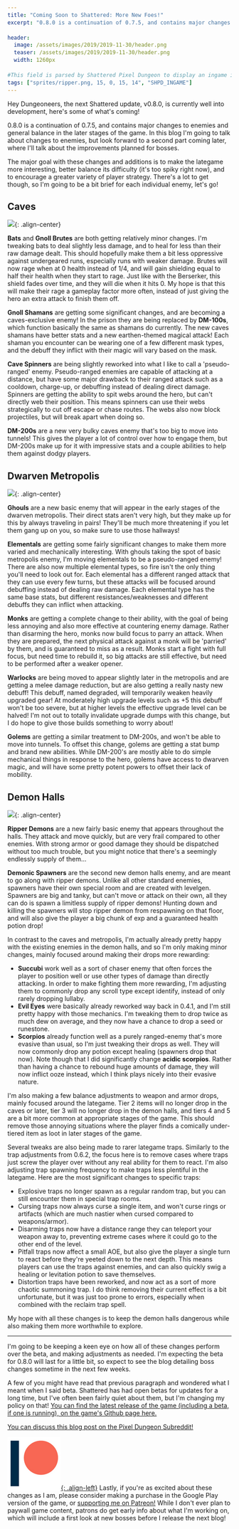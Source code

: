 ```yaml
---
title: "Coming Soon to Shattered: More New Foes!"
excerpt: "0.8.0 is a continuation of 0.7.5, and contains major changes to enemies and general balance in the later stages of the game."

header:
  image: /assets/images/2019/2019-11-30/header.png
  teaser: /assets/images/2019/2019-11-30/header.png
  width: 1260px

#This field is parsed by Shattered Pixel Dungeon to display an ingame icon in its news feed
tags: ["sprites/ripper.png, 15, 0, 15, 14", "SHPD_INGAME"]
---
```


Hey Dungeoneers, the next Shattered update, v0.8.0, is currently well into development, here's some of what's coming!

0.8.0 is a continuation of 0.7.5, and contains major changes to enemies and general balance in the later stages of the game. In this blog I'm going to talk about changes to enemies, but look forward to a second part coming later, where I'll talk about the improvements planned for bosses.

The major goal with these changes and additions is to make the lategame more interesting, better balance its difficulty (it's too spiky right now), and to encourage a greater variety of player strategy. There's a lot to get though, so I'm going to be a bit brief for each individual enemy, let's go!

## Caves

![](/assets/images/{{page.date|date:'%Y/%Y-%m-%d'}}/shamans.png){: .align-center}

**Bats** and **Gnoll Brutes** are both getting relatively minor changes. I'm tweaking bats to deal slightly less damage, and to heal for less than their raw damage dealt. This should hopefully make them a bit less oppressive against undergeared runs, especially runs with weaker damage. Brutes will now rage when at 0 health instead of 1/4, and will gain shielding equal to half their health when they start to rage. Just like with the Berserker, this shield fades over time, and they will die when it hits 0. My hope is that this will make their rage a gameplay factor more often, instead of just giving the hero an extra attack to finish them off.

**Gnoll Shamans** are getting some significant changes, and are becoming a caves-exclusive enemy! In the prison they are being replaced by **DM-100s**, which function basically the same as shamans do currently. The new caves shamans have better stats and a new earthen-themed magical attack! Each shaman you encounter can be wearing one of a few different mask types, and the debuff they inflict with their magic will vary based on the mask.

**Cave Spinners** are being slightly reworked into what I like to call a 'pseudo-ranged' enemy. Pseudo-ranged enemies are capable of attacking at a distance, but have some major drawback to their ranged attack such as a cooldown, charge-up, or debuffing instead of dealing direct damage. Spinners are getting the ability to spit webs around the hero, but can't directly web their position. This means spinners can use their webs strategically to cut off escape or chase routes. The webs also now block projectiles, but will break apart when doing so.

**DM-200s** are a new very bulky caves enemy that's too big to move into tunnels! This gives the player a lot of control over how to engage them, but DM-200s make up for it with impressive stats and a couple abilities to help them against dodgy players.

## Dwarven Metropolis

![](/assets/images/{{page.date|date:'%Y/%Y-%m-%d'}}/elementals.png){: .align-center}

**Ghouls** are a new basic enemy that will appear in the early stages of the dwarven metropolis. Their direct stats aren't very high, but they make up for this by always traveling in pairs! They'll be much more threatening if you let them gang up on you, so make sure to use those hallways!

**Elementals** are getting some fairly significant changes to make them more varied and mechanically interesting. With ghouls taking the spot of basic metropolis enemy, I'm moving elementals to be a pseudo-ranged enemy! There are also now multiple elemental types, so fire isn't the only thing you'll need to look out for. Each elemental has a different ranged attack that they can use every few turns, but these attacks will be focused around debuffing instead of dealing raw damage. Each elemental type has the same base stats, but different resistances/weaknesses and different debuffs they can inflict when attacking.

**Monks** are getting a complete change to their ability, with the goal of being less annoying and also more effective at countering enemy damage. Rather than disarming the hero, monks now build focus to parry an attack. When they are prepared, the next physical attack against a monk will be 'parried' by them, and is guaranteed to miss as a result. Monks start a fight with full focus, but need time to rebuild it, so big attacks are still effective, but need to be performed after a weaker opener.

**Warlocks** are being moved to appear slightly later in the metropolis and are getting a melee damage reduction, but are also getting a really nasty new debuff! This debuff, named degraded, will temporarily weaken heavily upgraded gear! At moderately high upgrade levels such as +5 this debuff won't be too severe, but at higher levels the effective upgrade level can be halved! I'm not out to totally invalidate upgrade dumps with this change, but I do hope to give those builds something to worry about!

**Golems** are getting a similar treatment to DM-200s, and won't be able to move into tunnels. To offset this change, golems are getting a stat bump and brand new abilities. While DM-200's are mostly able to do simple mechanical things in response to the hero, golems have access to dwarven magic, and will have some pretty potent powers to offset their lack of mobility.

## Demon Halls

![](/assets/images/{{page.date|date:'%Y/%Y-%m-%d'}}/halls-enemies.png){: .align-center}

**Ripper Demons** are a new fairly basic enemy that appears throughout the halls. They attack and move quickly, but are very frail compared to other enemies. With strong armor or good damage they should be dispatched without too much trouble, but you might notice that there's a seemingly endlessly supply of them...

**Demonic Spawners** are the second new demon halls enemy, and are meant to go along with ripper demons. Unlike all other standard enemies, spawners have their own special room and are created with levelgen. Spawners are big and tanky, but can't move or attack on their own, all they can do is spawn a limitless supply of ripper demons! Hunting down and killing the spawners will stop ripper demon from respawning on that floor, and will also give the player a big chunk of exp and a guaranteed health potion drop! 

In contrast to the caves and metropolis, I'm actually already pretty happy with the existing enemies in the demon halls, and so I'm only making minor changes, mainly focused around making their drops more rewarding:
- **Succubi** work well as a sort of chaser enemy that often forces the player to position well or use other types of damage than directly attacking. In order to make fighting them more rewarding, I'm adjusting them to commonly drop any scroll type except identify, instead of only rarely dropping lullaby. 
- **Evil Eyes** were basically already reworked way back in 0.4.1, and I'm still pretty happy with those mechanics. I'm tweaking them to drop twice as much dew on average, and they now have a chance to drop a seed or runestone.
- **Scorpios** already function well as a purely ranged-enemy that's more evasive than usual, so I'm just tweaking their drops as well. They will now commonly drop any potion except healing (spawners drop that now). Note though that I did significantly change **acidic scorpios**. Rather than having a chance to rebound huge amounts of damage, they will now inflict ooze instead, which I think plays nicely into their evasive nature.

I'm also making a few balance adjustments to weapon and armor drops, mainly focused around the lategame. Tier 2 items will no longer drop in the caves or later, tier 3 will no longer drop in the demon halls, and tiers 4 and 5 are a bit more common at appropriate stages of the game. This should remove those annoying situations where the player finds a comically under-tiered item as loot in later stages of the game.

Several tweaks are also being made to rarer lategame traps. Similarly to the trap adjustments from 0.6.2, the focus here is to remove cases where traps just screw the player over without any real ability for them to react. I'm also adjusting trap spawning frequency to make traps less plentiful in the lategame. Here are the most significant changes to specific traps:
- Explosive traps no longer spawn as a regular random trap, but you can still encounter them in special trap rooms.
- Cursing traps now always curse a single item, and won't curse rings or artifacts (which are much nastier when cursed compared to weapons/armor).
- Disarming traps now have a distance range they can teleport your weapon away to, preventing extreme cases where it could go to the other end of the level.
- Pitfall traps now affect a small AOE, but also give the player a single turn to react before they're yeeted down to the next depth. This means players can use the traps against enemies, and can also quickly swig a healing or levitation potion to save themselves.
- Distortion traps have been reworked, and now act as a sort of more chaotic summoning trap. I do think removing their current effect is a bit unfortunate, but it was just too prone to errors, especially when combined with the reclaim trap spell.

My hope with all these changes is to keep the demon halls dangerous while also making them more worthwhile to explore.

---

I'm going to be keeping a keen eye on how all of these changes perform over the beta, and making adjustments as needed. I'm expecting the beta for 0.8.0 will last for a little bit, so expect to see the blog detailing boss changes sometime in the next few weeks.

A few of you might have read that previous paragraph and wondered what I meant when I said beta. Shattered has had open betas for updates for a long time, but I've often been fairly quiet about them, but I'm changing my policy on that! [You can find the latest release of the game (including a beta, if one is running), on the game's Github page here.](https://github.com/00-Evan/shattered-pixel-dungeon/releases/)

[You can discuss this blog post on the Pixel Dungeon Subreddit!](https://www.reddit.com/r/PixelDungeon/comments/e45im5/)

[![](/assets/images/patreon-icon.png){: .align-left}](https://www.patreon.com/ShatteredPixel) Lastly, if you're as excited about these changes as I am, please consider making a purchase in the Google Play version of the game, or [supporting me on Patreon!](https://www.patreon.com/ShatteredPixel) While I don't ever plan to paywall game content, patrons do get early info about what I'm working on, which will include a first look at new bosses before I release the next blog!